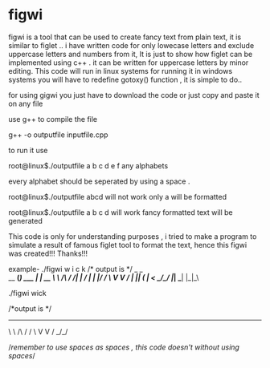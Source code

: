 # figwi

figwi is a tool that can be used to create fancy text from plain text, it is similar to figlet .. i have written code for only lowecase letters and exclude uppercase letters and numbers from it, It is just to show how figlet can be implemented using c++ . it can be written for uppercase letters by minor editing. This code will run in linux systems for running it in windows systems you will have to redefine gotoxy() function , it is simple to do..

for using gigwi you just have to download the code or just copy and paste it on any file

use g++ to compile the file

g++ -o outputfile inputfile.cpp

to run it use

root@linux$./outputfile  a b c d e f any alphabets

every alphabet should be seperated by using a space .

root@linux$./outputfile abcd 
will not work only a will be formatted

root@linux$./outputfile a b c d 
will work 
fancy formatted text will be generated

This code is only for understanding purposes , i tried to make a program to simulate a result of famous figlet tool to format the text, hence this figwi was created!!!
Thanks!!!



example-
./figwi w i c k 
/* output is */
          _         _    
  __      __(_)  ___  | | __
  \ \ /\ / /| | / __| | |/ /
   \ V  V / | || (__  |   < 
    \_/\_/  |_| \___| |_|\_\
  
  
  ./figwi wick
  
  /*output is */
   __      __
  \ \ /\ / /
   \ V  V / 
    \_/\_/  


/*remember to use spaces as spaces , this code doesn't without using spaces*/


